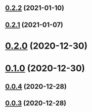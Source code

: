 ## [0.2.2](https://github.com/alex-lit/lint-kit/compare/v0.2.1...v0.2.2) (2021-01-10)



## [0.2.1](https://github.com/alex-lit/lint-kit/compare/v0.2.0...v0.2.1) (2021-01-07)



# [0.2.0](https://github.com/alex-lit/lint-kit/compare/v0.1.0...v0.2.0) (2020-12-30)



# [0.1.0](https://github.com/alex-lit/lint-kit/compare/v0.0.4...v0.1.0) (2020-12-30)

## [0.0.4](https://github.com/alex-lit/lint-kit/compare/v0.0.3...v0.0.4) (2020-12-28)

## [0.0.3](https://github.com/alex-lit/lint-kit/compare/v0.0.2...v0.0.3) (2020-12-28)
